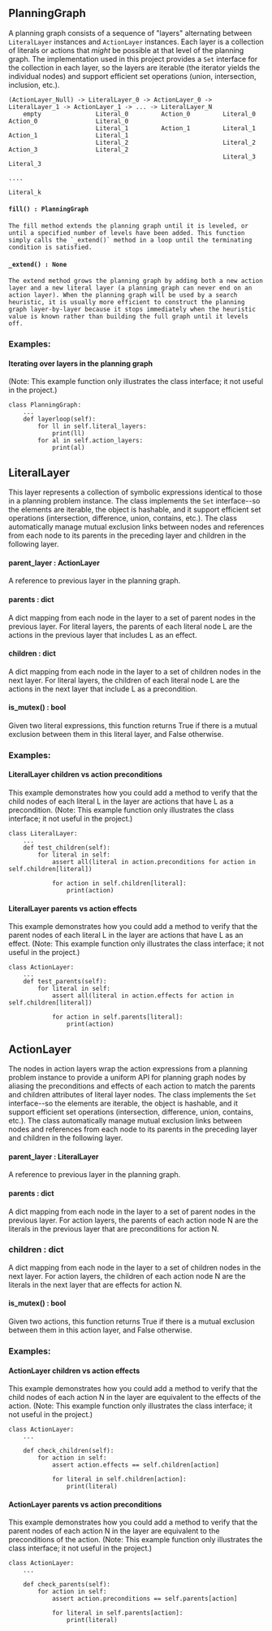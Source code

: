 
## PlanningGraph
A planning graph consists of a sequence of "layers" alternating between `LiteralLayer` instances and `ActionLayer` instances. Each layer is a collection of literals or actions that _might_ be possible at that level of the planning graph. The implementation used in this project provides a `Set` interface for the collection in each layer, so the layers are iterable (the iterator yields the individual nodes) and support efficient set operations (union, intersection, inclusion, etc.).

```
(ActionLayer_Null) -> LiteralLayer_0 -> ActionLayer_0 -> LiteralLayer_1 -> ActionLayer_1 -> ... -> LiteralLayer_N
    empty               Literal_0         Action_0         Literal_0         Action_0                Literal_0
                        Literal_1         Action_1         Literal_1         Action_1                Literal_1
                        Literal_2                          Literal_2         Action_3                Literal_2
                                                           Literal_3                                 Literal_3
                                                                                                        ....
                                                                                                     Literal_k
```

#### `fill() : PlanningGraph`
    The fill method extends the planning graph until it is leveled, or until a specified number of levels have been added. This function simply calls the `_extend()` method in a loop until the terminating condition is satisfied.

#### `_extend() : None`
    The extend method grows the planning graph by adding both a new action layer and a new literal layer (a planning graph can never end on an action layer). When the planning graph will be used by a search heuristic, it is usually more efficient to construct the planning graph layer-by-layer because it stops immediately when the heuristic value is known rather than building the full graph until it levels off.


### Examples:

#### Iterating over layers in the planning graph
(Note: This example function only illustrates the class interface; it not useful in the project.)
```
class PlanningGraph:
    ...
    def layerloop(self):
        for ll in self.literal_layers:
            print(ll)
        for al in self.action_layers:
            print(al)
```


## LiteralLayer
This layer represents a collection of symbolic expressions identical to those in a planning problem instance. The class implements the `Set` interface--so the elements are iterable, the object is hashable, and it support efficient set operations (intersection, difference, union, contains, etc.). The class automatically manage mutual exclusion links between nodes and references from each node to its parents in the preceding layer and children in the following layer.

#### parent_layer : ActionLayer
A reference to previous layer in the planning graph.

#### parents : dict
A dict mapping from each node in the layer to a set of parent nodes in the previous layer. For literal layers, the parents of each literal node L are the actions in the previous layer that includes L as an effect.

#### children : dict
A dict mapping from each node in the layer to a set of children nodes in the next layer. For literal layers, the children of each literal node L are the actions in the next layer that include L as a precondition.

#### is_mutex() : bool
Given two literal expressions, this function returns True if there is a mutual exclusion between them in this literal layer, and False otherwise.

### Examples:

#### LiteralLayer children vs action preconditions
This example demonstrates how you could add a method to verify that the child nodes of each literal L in the layer are actions that have L as a precondition. (Note: This example function only illustrates the class interface; it not useful in the project.)
```
class LiteralLayer:
    ...
    def test_children(self):
        for literal in self:
            assert all(literal in action.preconditions for action in self.children[literal])

            for action in self.children[literal]:
                print(action)
```

#### LiteralLayer parents vs action effects
This example demonstrates how you could add a method to verify that the parent nodes of each literal L in the layer are actions that have L as an effect. (Note: This example function only illustrates the class interface; it not useful in the project.)
```
class ActionLayer:
    ...
    def test_parents(self):
        for literal in self:
            assert all(literal in action.effects for action in self.children[literal])

            for action in self.parents[literal]:
                print(action)
```


## ActionLayer

The nodes in action layers wrap the action expressions from a planning problem instance to provide a uniform API for planning graph nodes by aliasing the preconditions and effects of each action to match the parents and children attributes of literal layer nodes. The class implements the `Set` interface--so the elements are iterable, the object is hashable, and it support efficient set operations (intersection, difference, union, contains, etc.). The class automatically manage mutual exclusion links between nodes and references from each node to its parents in the preceding layer and children in the following layer.

#### parent_layer : LiteralLayer
A reference to previous layer in the planning graph.

#### parents : dict
A dict mapping from each node in the layer to a set of parent nodes in the previous layer. For action layers, the parents of each action node N are the literals in the previous layer that are preconditions for action N.

### children : dict
A dict mapping from each node in the layer to a set of children nodes in the next layer. For action layers, the children of each action node N are the literals in the next layer that are effects for action N.

#### is_mutex() : bool
Given two actions, this function returns True if there is a mutual exclusion between them in this action layer, and False otherwise.


### Examples:

#### ActionLayer children vs action effects
This example demonstrates how you could add a method to verify that the child nodes of each action N in the layer are equivalent to the effects of the action. (Note: This example function only illustrates the class interface; it not useful in the project.)
```
class ActionLayer:
    ...

    def check_children(self):
        for action in self:
            assert action.effects == self.children[action]

            for literal in self.children[action]:
                print(literal)
```

#### ActionLayer parents vs action preconditions
This example demonstrates how you could add a method to verify that the parent nodes of each action N in the layer are equivalent to the preconditions of the action. (Note: This example function only illustrates the class interface; it not useful in the project.)
```
class ActionLayer:
    ...

    def check_parents(self):
        for action in self:
            assert action.preconditions == self.parents[action]

            for literal in self.parents[action]:
                print(literal)
```
